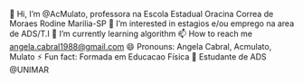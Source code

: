 👋 Hi, I’m @AcMulato, professora na Escola Estadual Oracina Correa de Moraes Rodine Marilia-SP
👀 I’m interested in estagios e/ou emprego na area de ADS/T.I
🌱 I’m currently learning algorithm
📫 How to reach me angela.cabral1988@gmail.com
😄 Pronouns: Angela Cabral, Acmulato, Mulato
⚡ Fun fact: Formada em Educacao Física
🤖 Estudante de ADS @UNIMAR

